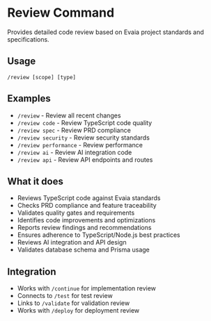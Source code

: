 # Review Command

Provides detailed code review based on Evaia project standards and specifications.

## Usage
`/review [scope] [type]`

## Examples
- `/review` - Review all recent changes
- `/review code` - Review TypeScript code quality
- `/review spec` - Review PRD compliance
- `/review security` - Review security standards
- `/review performance` - Review performance
- `/review ai` - Review AI integration code
- `/review api` - Review API endpoints and routes

## What it does
- Reviews TypeScript code against Evaia standards
- Checks PRD compliance and feature traceability
- Validates quality gates and requirements
- Identifies code improvements and optimizations
- Reports review findings and recommendations
- Ensures adherence to TypeScript/Node.js best practices
- Reviews AI integration and API design
- Validates database schema and Prisma usage

## Integration
- Works with `/continue` for implementation review
- Connects to `/test` for test review
- Links to `/validate` for validation review
- Works with `/deploy` for deployment review
